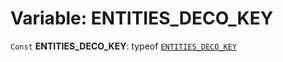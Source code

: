 # Variable: ENTITIES\_DECO\_KEY

`Const` **ENTITIES\_DECO\_KEY**: typeof [`ENTITIES_DECO_KEY`](/auto-docs/core/variables/ENTITIES_DECO_KEY.md)
